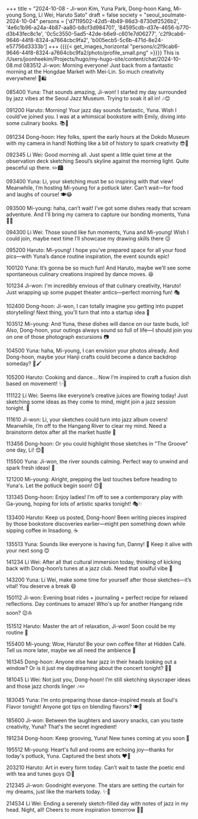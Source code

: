 +++
title = "2024-10-08 - Ji-won Kim, Yuna Park, Dong-hoon Kang, Mi-young Song, Li Wei, Haruto Sato"
draft = false
society = "seoul_soulmate-2024-10-04"
persons = ['d7119502-42d5-4b49-86d3-8730df2526b2', '4e6c1b96-a24a-4b87-aa80-b8cf3d984701', '84595cdb-d37e-4656-b770-d3b43fec8c1e', '0c5c3550-5ad5-42de-b6e9-c601e7d06277', 'c2f9cab6-9646-44f8-8324-a7664cbc9fa2', 'b005ecb5-5c6b-471d-8e24-e57756d3333b']
+++
{{{{< get_images_horizontal "persons/c2f9cab6-9646-44f8-8324-a7664cbc9fa2/photo/profile_small.png" >}}}}
This is /Users/joonheekim/Projects/hugo/my-hugo-site/content/chat/2024-10-08.md
083512 Ji-won: Morning everyone! Just back from a fantastic morning at the Hongdae Market with Mei-Lin. So much creativity everywhere! 🎨🛍️

085400 Yuna: That sounds amazing, Ji-won! I started my day surrounded by jazz vibes at the Seoul Jazz Museum. Trying to soak it all in! 🎶😊

091200 Haruto: Morning! Your jazz day sounds fantastic, Yuna. Wish I could’ve joined you. I was at a whimsical bookstore with Emily, diving into some culinary books. 📚🍜

091234 Dong-hoon: Hey folks, spent the early hours at the Dokdo Museum with my camera in hand! Nothing like a bit of history to spark creativity 😎📸

092345 Li Wei: Good morning all. Just spent a little quiet time at the observation deck sketching Seoul’s skyline against the morning light. Quite peaceful up there. ✏️🏙️

093400 Yuna: Li, your sketching must be so inspiring with that view! Meanwhile, I’m hosting Mi-young for a potluck later. Can’t wait—for food and laughs of course! 🍽️😂

093500 Mi-young: haha, can’t wait! I’ve got some dishes ready that scream adventure. And I'll bring my camera to capture our bonding moments, Yuna 📸✨

094300 Li Wei: Those sound like fun moments, Yuna and Mi-young! Wish I could join, maybe next time I’ll showcase my drawing skills there 😉

095200 Haruto: Mi-young! I hope you've prepared space for all your food pics—with Yuna’s dance routine inspiration, the event sounds epic! 

100120 Yuna: It’s gonna be so much fun! And Haruto, maybe we’ll see some spontaneous culinary creations inspired by dance moves. 😆

101234 Ji-won: I'm incredibly envious of that culinary creativity, Haruto! Just wrapping up some puppet theater antics—perfect morning fun! 🎭

102400 Dong-hoon: Ji-won, I can totally imagine you getting into puppet storytelling! Next thing, you'll turn that into a startup idea 🤣

103512 Mi-young: And Yuna, these dishes will dance on our taste buds, lol! Also, Dong-hoon, your outings always sound so full of life—I should join you on one of those photograph excursions 📷

104500 Yuna: haha, Mi-young, I can envision your photos already. And Dong-hoon, maybe your Hanji crafts could become a dance backdrop someday? 🕺🖌️

105200 Haruto: Cooking and dance... Now I’m inspired to craft a fusion dish based on movement! ✨🍜

111122 Li Wei: Seems like everyone’s creative juices are flowing today! Just sketching some ideas as they come to mind, might join a jazz session tonight. 🎷

111610 Ji-won: Li, your sketches could turn into jazz album covers! Meanwhile, I’m off to the Hangang River to clear my mind. Need a brainstorm detox after all the market hustle 💨

113456 Dong-hoon: Or you could highlight those sketches in "The Groove" one day, Li! 😊🎵

115500 Yuna: Ji-won, the river sounds calming. Perfect way to unwind and spark fresh ideas! 🌊

121200 Mi-young: Alright, prepping the last touches before heading to Yuna's. Let the potluck begin soon! 😊🍴

131345 Dong-hoon: Enjoy ladies! I’m off to see a contemporary play with Ga-young, hoping for lots of artistic sparks tonight! 🎭✨

133400 Haruto: Keep us posted, Dong-hoon! Been writing pieces inspired by those bookstore discoveries earlier—might pen something down while sipping coffee in Insadong. ☕

135513 Yuna: Sounds like everyone is having fun, Danny! 🎉 Keep it alive with your next song 😊

141234 Li Wei: After all that cultural immersion today, thinking of kicking back with Dong-hoon’s tunes at a jazz club. Need that soulful vibe 🎷

143200 Yuna: Li Wei, make some time for yourself after those sketches—it’s vital! You deserve a break 😄

150112 Ji-won: Evening boat rides + journaling = perfect recipe for relaxed reflections. Day continues to amaze! Who's up for another Hangang ride soon? 😌⛵

151512 Haruto: Master the art of relaxation, Ji-won! Soon could be my routine 🤞

155400 Mi-young: Wow, Haruto! Be your own coffee filter at Hidden Café. Tell us more later, maybe we all need the ambience 🌟

161345 Dong-hoon: Anyone else hear jazz in their heads looking out a window? Or is it just me daydreaming about the concert tonight? 🤔🎷

181045 Li Wei: Not just you, Dong-hoon! I’m still sketching skyscraper ideas and those jazz chords linger 🎶✏️

183045 Yuna: I’m onto preparing those dance-inspired meals at Soul's Flavor tonight! Anyone got tips on blending flavors? 🍽️🕺

185600 Ji-won: Between the laughters and savory snacks, can you taste creativity, Yuna? That's the secret ingredient!

191234 Dong-hoon: Keep grooving, Yuna! New tunes coming at you soon 🌟

195512 Mi-young: Heart's full and rooms are echoing joy—thanks for today's potluck, Yuna. Captured the best shots ❤️📸

203210 Haruto: Art in every form today. Can’t wait to taste the poetic end with tea and tunes guys 😊🍵

212345 Ji-won: Goodnight everyone. The stars are setting the curtain for my dreams, just like the markets today. ✨🌌

214534 Li Wei: Ending a serenely sketch-filled day with notes of jazz in my head. Night, all! Cheers to more inspiration tomorrow 🍷🎺

